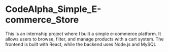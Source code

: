 ﻿# CodeAlpha_Simple_E-commerce_Store
This is an internship project where I built a simple e-commerce platform. It allows users to browse, filter, and manage products with a cart system. The frontend is built with React, while the backend uses Node.js and MySQL
